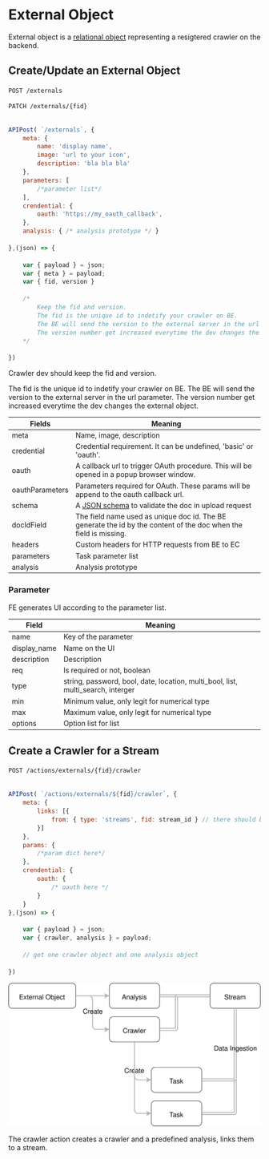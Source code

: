 # External Object

External object is a [relational object](#relational-object) representing a resigtered crawler on the backend.

## Create/Update an External Object

`POST /externals`

`PATCH /externals/{fid}`

```javascript

APIPost( `/externals`, {
	meta: {
		name: 'display name',
		image: 'url to your icon',
		description: 'bla bla bla'
	},
	parameters: [
		/*parameter list*/
	],
	crendential: {
		oauth: 'https://my_oauth_callback',
	},
	analysis: { /* analysis prototype */ }

},(json) => {

	var { payload } = json;
	var { meta } = payload;
	var { fid, version }

	/*
		Keep the fid and version.
		The fid is the unique id to indetify your crawler on BE.
		The BE will send the version to the external server in the url parameter.
		The version number get increased everytime the dev changes the external object.
	*/

})

```
<aside class="notice">
Crawler dev should keep the fid and version.
</aside>

The fid is the unique id to indetify your crawler on BE.
The BE will send the version to the external server in the url parameter.
The version number get increased everytime the dev changes the external object.

Fields | Meaning
------ | -------
meta   | Name, image, description
credential | Credential requirement.  It can be undefined, 'basic' or 'oauth'.
oauth  | A callback url to trigger OAuth procedure.  This will be opened in a popup browser window.
oauthParameters | Parameters required for OAuth.  These params will be append to the oauth callback url.
schema | A [JSON schema](http://json-schema.org/) to validate the doc in upload request
docIdField | The field name used as unique doc id.  The BE generate the id by the content of the doc when the field is missing.
headers | Custom headers for HTTP requests from BE to EC
parameters | Task parameter list
analysis | Analysis prototype


### Parameter

FE generates UI according to the parameter list.

Field | Meaning
----- | -------
name  | Key of the parameter
display_name | Name on the UI
description | Description
req   | Is required or not, boolean
type  | string, password, bool, date, location, multi_bool, list, multi_search, interger
min   | Minimum value, only legit for numerical type
max   | Maximum value, only legit for numerical type
options | Option list for list|multi_search type.  Each item can be a string or a object of { value, label }


## Create a Crawler for a Stream

`POST /actions/externals/{fid}/crawler`

```javascript

APIPost( `/actions/externals/${fid}/crawler`, {
	meta: {
		links: [{
			from: { type: 'streams', fid: stream_id } // there should be one and only one stream
		}]
	},
	params: {
		/*param dict here*/
	},
	crendential: {
		oauth: {
			/* oauth here */
		}
	}
},(json) => {

	var { payload } = json;
	var { crawler, analysis } = payload;
	
	// get one crawler object and one analysis object

})

```

![Data Ingestion](diagrams/dataIngestion.svg)

The crawler action creates a crawler and a predefined analysis, links them to a stream.


